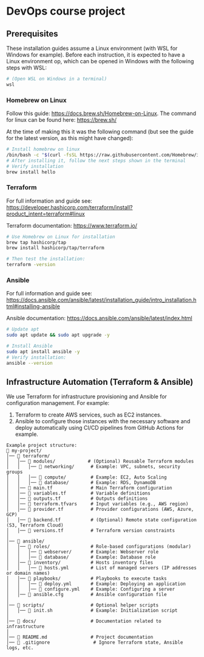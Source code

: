 # DevOps course project

## Prerequisites
These installation guides assume a Linux environment (with WSL for Windows for example). Before each instruction, it is expected to have a Linux environment op, which can be opened in Windows with the following steps with WSL:
```sh
# (Open WSL on Windows in a terminal)
wsl 
```

### Homebrew on Linux
Follow this guide: https://docs.brew.sh/Homebrew-on-Linux. The command for linux can be found here: https://brew.sh/

At the time of making this it was the following command (but see the guide for the latest version, as this might have changed):
```sh
# Install homebrew on linux
/bin/bash -c "$(curl -fsSL https://raw.githubusercontent.com/Homebrew/install/HEAD/install.sh)"
# After installing it, follow the next steps shown in the terminal
# Verify installation 
brew install hello
```

### Terraform
For full information and guide see: https://developer.hashicorp.com/terraform/install?product_intent=terraform#linux 

Terraform documentation: https://www.terraform.io/

```sh
# Use Homebrew on Linux for installation
brew tap hashicorp/tap
brew install hashicorp/tap/terraform

# Then test the installation:
terraform -version
``` 

### Ansible
For full information and guide see: https://docs.ansible.com/ansible/latest/installation_guide/intro_installation.html#installing-ansible 

Ansible documentation: https://docs.ansible.com/ansible/latest/index.html

```sh
# Update apt
sudo apt update && sudo apt upgrade -y

# Install Ansible
sudo apt install ansible -y
# Verify installation:
ansible --version
```


## Infrastructure Automation (Terraform & Ansible)
We use Terraform for infrastructure provisioning and Ansible for configuration management. For example:
1. Terraform to create AWS services, such as EC2 instances.
2. Ansible to configure those instances with the necessary software and deploy automatically using CI/CD pipelines from GitHub Actions for example.
```
Example project structure:
📂 my-project/
│── 📂 terraform/
│   │── 📂 modules/            # (Optional) Reusable Terraform modules
│   │   │── 📂 networking/      # Example: VPC, subnets, security groups
│   │   │── 📂 compute/         # Example: EC2, Auto Scaling
│   │   │── 📂 database/        # Example: RDS, DynamoDB
│   │── 📄 main.tf              # Main Terraform configuration
│   │── 📄 variables.tf         # Variable definitions
│   │── 📄 outputs.tf           # Outputs definitions
│   │── 📄 terraform.tfvars     # Input variables (e.g., AWS region)
│   │── 📄 provider.tf          # Provider configurations (AWS, Azure, GCP)
│   │── 📄 backend.tf           # (Optional) Remote state configuration (S3, Terraform Cloud)
│   │── 📄 versions.tf          # Terraform version constraints
│
│── 📂 ansible/
│   │── 📂 roles/               # Role-based configurations (modular)
│   │   │── 📂 webserver/       # Example: Webserver role
│   │   │── 📂 database/        # Example: Database role
│   │── 📂 inventory/           # Hosts inventory files
│   │   │── 📄 hosts.yml        # List of managed servers (IP addresses or domain names)
│   │── 📂 playbooks/           # Playbooks to execute tasks
│   │   │── 📄 deploy.yml       # Example: Deploying an application
│   │   │── 📄 configure.yml    # Example: Configuring a server
│   │── 📄 ansible.cfg          # Ansible configuration file
│
│── 📂 scripts/                 # Optional helper scripts
│   │── 📄 init.sh              # Example: Initialization script
│
│── 📂 docs/                    # Documentation related to infrastructure
│
│── 📄 README.md                # Project documentation
│── 📄 .gitignore                # Ignore Terraform state, Ansible logs, etc.
```
